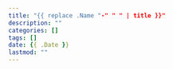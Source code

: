 ```yaml
---
title: "{{ replace .Name "-" " " | title }}"
description: ""
categories: []
tags: []
date: {{ .Date }}
lastmod: ""
---
```


